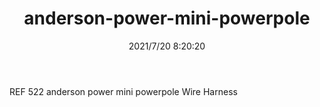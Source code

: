 ﻿---
layout: post 
title: anderson-power-mini-powerpole
overview: REF 522 anderson power mini powerpole Wire Harness
series: APMP
part_number: 0585-1
thumb_img: 
small_img: static/202107/585-20210720.jpg
date: 2021/7/20 8:20:20
---


REF 522 anderson power mini powerpole Wire Harness
